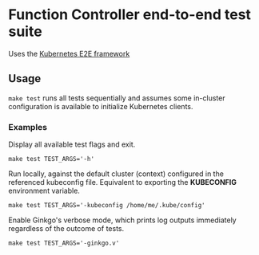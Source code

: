 # Function Controller end-to-end test suite

Uses the [Kubernetes E2E framework](https://godoc.org/k8s.io/kubernetes/test/e2e/framework)

## Usage

`make test` runs all tests sequentially and assumes some in-cluster configuration is available to initialize Kubernetes
clients.

### Examples

Display all available test flags and exit.

```console
make test TEST_ARGS='-h'
```

Run locally, against the default cluster (context) configured in the referenced kubeconfig file. Equivalent to exporting
the **KUBECONFIG** environment variable.

```console
make test TEST_ARGS='-kubeconfig /home/me/.kube/config'
```

Enable Ginkgo's verbose mode, which prints log outputs immediately regardless of the outcome of tests.

```console
make test TEST_ARGS='-ginkgo.v'
```
